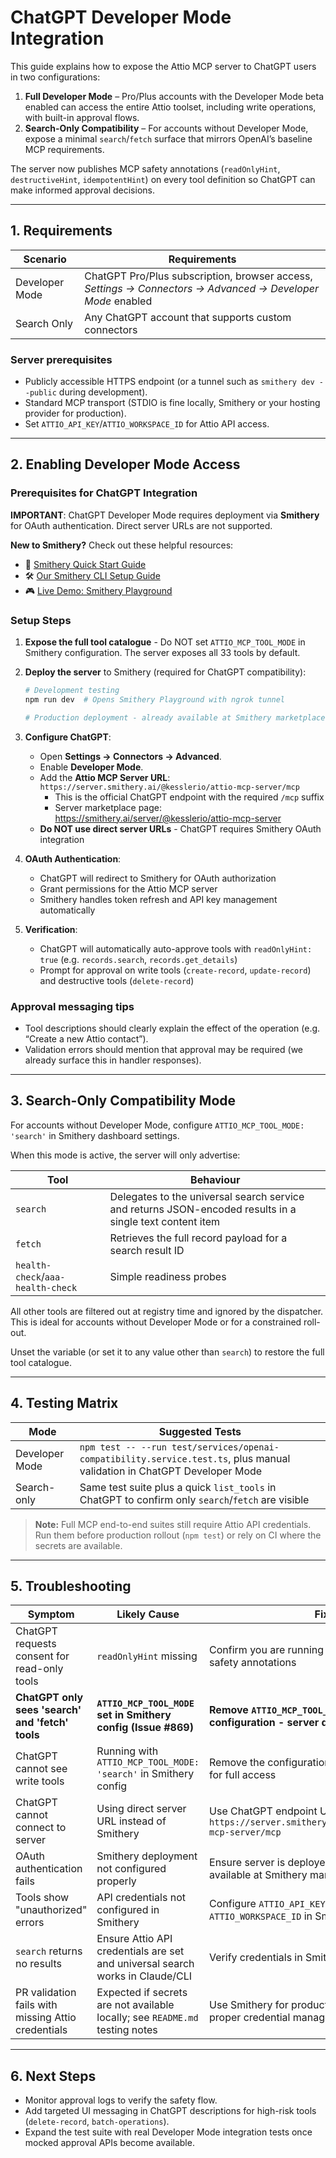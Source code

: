 # ChatGPT Developer Mode Integration

This guide explains how to expose the Attio MCP server to ChatGPT users in two configurations:

1. **Full Developer Mode** – Pro/Plus accounts with the Developer Mode beta enabled can access the entire Attio toolset, including write operations, with built-in approval flows.
2. **Search-Only Compatibility** – For accounts without Developer Mode, expose a minimal `search`/`fetch` surface that mirrors OpenAI’s baseline MCP requirements.

The server now publishes MCP safety annotations (`readOnlyHint`, `destructiveHint`, `idempotentHint`) on every tool definition so ChatGPT can make informed approval decisions.

---

## 1. Requirements

| Scenario       | Requirements                                                                                               |
| -------------- | ---------------------------------------------------------------------------------------------------------- |
| Developer Mode | ChatGPT Pro/Plus subscription, browser access, _Settings → Connectors → Advanced → Developer Mode_ enabled |
| Search Only    | Any ChatGPT account that supports custom connectors                                                        |

### Server prerequisites

- Publicly accessible HTTPS endpoint (or a tunnel such as `smithery dev --public` during development).
- Standard MCP transport (STDIO is fine locally, Smithery or your hosting provider for production).
- Set `ATTIO_API_KEY`/`ATTIO_WORKSPACE_ID` for Attio API access.

---

## 2. Enabling Developer Mode Access

### Prerequisites for ChatGPT Integration

**IMPORTANT**: ChatGPT Developer Mode requires deployment via **Smithery** for OAuth authentication. Direct server URLs are not supported.

**New to Smithery?** Check out these helpful resources:

- 📖 [Smithery Quick Start Guide](https://smithery.ai/docs/getting_started/quickstart_build)
- 🛠️ [Our Smithery CLI Setup Guide](../deployment/smithery-cli-setup.md)
- 🎮 [Live Demo: Smithery Playground](https://smithery.ai/server/@kesslerio/attio-mcp-server)

### Setup Steps

1. **Expose the full tool catalogue** - Do NOT set `ATTIO_MCP_TOOL_MODE` in Smithery configuration. The server exposes all 33 tools by default.

2. **Deploy the server** to Smithery (required for ChatGPT compatibility):

   ```bash
   # Development testing
   npm run dev  # Opens Smithery Playground with ngrok tunnel

   # Production deployment - already available at Smithery marketplace
   ```

3. **Configure ChatGPT**:
   - Open **Settings → Connectors → Advanced**.
   - Enable **Developer Mode**.
   - Add the **Attio MCP Server URL**: `https://server.smithery.ai/@kesslerio/attio-mcp-server/mcp`
     - This is the official ChatGPT endpoint with the required `/mcp` suffix
     - Server marketplace page: https://smithery.ai/server/@kesslerio/attio-mcp-server
   - **Do NOT use direct server URLs** - ChatGPT requires Smithery OAuth integration

4. **OAuth Authentication**:
   - ChatGPT will redirect to Smithery for OAuth authorization
   - Grant permissions for the Attio MCP server
   - Smithery handles token refresh and API key management automatically

5. **Verification**:
   - ChatGPT will automatically auto-approve tools with `readOnlyHint: true` (e.g. `records.search`, `records.get_details`)
   - Prompt for approval on write tools (`create-record`, `update-record`) and destructive tools (`delete-record`)

### Approval messaging tips

- Tool descriptions should clearly explain the effect of the operation (e.g. “Create a new Attio contact”).
- Validation errors should mention that approval may be required (we already surface this in handler responses).

---

## 3. Search-Only Compatibility Mode

For accounts without Developer Mode, configure `ATTIO_MCP_TOOL_MODE: 'search'` in Smithery dashboard settings.

When this mode is active, the server will only advertise:

| Tool                              | Behaviour                                                                                                |
| --------------------------------- | -------------------------------------------------------------------------------------------------------- |
| `search`                          | Delegates to the universal search service and returns JSON-encoded results in a single text content item |
| `fetch`                           | Retrieves the full record payload for a search result ID                                                 |
| `health-check`/`aaa-health-check` | Simple readiness probes                                                                                  |

All other tools are filtered out at registry time and ignored by the dispatcher. This is ideal for accounts without Developer Mode or for a constrained roll-out.

Unset the variable (or set it to any value other than `search`) to restore the full tool catalogue.

---

## 4. Testing Matrix

| Mode           | Suggested Tests                                                                                                          |
| -------------- | ------------------------------------------------------------------------------------------------------------------------ |
| Developer Mode | `npm test -- --run test/services/openai-compatibility.service.test.ts`, plus manual validation in ChatGPT Developer Mode |
| Search-only    | Same test suite plus a quick `list_tools` in ChatGPT to confirm only `search`/`fetch` are visible                        |

> **Note:** Full MCP end-to-end suites still require Attio API credentials. Run them before production rollout (`npm test`) or rely on CI where the secrets are available.

---

## 5. Troubleshooting

| Symptom                                            | Likely Cause                                                                  | Fix                                                                                    |
| -------------------------------------------------- | ----------------------------------------------------------------------------- | -------------------------------------------------------------------------------------- |
| ChatGPT requests consent for read-only tools       | `readOnlyHint` missing                                                        | Confirm you are running a version that includes safety annotations                     |
| **ChatGPT only sees 'search' and 'fetch' tools**   | **`ATTIO_MCP_TOOL_MODE` set in Smithery config (Issue #869)**                 | **Remove `ATTIO_MCP_TOOL_MODE` from Smithery configuration - server defaults to full mode** |
| ChatGPT cannot see write tools                     | Running with `ATTIO_MCP_TOOL_MODE: 'search'` in Smithery config               | Remove the configuration field - do NOT set it for full access                         |
| ChatGPT cannot connect to server                   | Using direct server URL instead of Smithery                                   | Use ChatGPT endpoint URL: `https://server.smithery.ai/@kesslerio/attio-mcp-server/mcp` |
| OAuth authentication fails                         | Smithery deployment not configured properly                                   | Ensure server is deployed via `npm run dev` or available at Smithery marketplace       |
| Tools show "unauthorized" errors                   | API credentials not configured in Smithery                                    | Configure `ATTIO_API_KEY` and `ATTIO_WORKSPACE_ID` in Smithery dashboard               |
| `search` returns no results                        | Ensure Attio API credentials are set and universal search works in Claude/CLI | Verify credentials in Smithery configuration                                           |
| PR validation fails with missing Attio credentials | Expected if secrets are not available locally; see `README.md` testing notes  | Use Smithery for production deployments with proper credential management              |

---

## 6. Next Steps

- Monitor approval logs to verify the safety flow.
- Add targeted UI messaging in ChatGPT descriptions for high-risk tools (`delete-record`, `batch-operations`).
- Expand the test suite with real Developer Mode integration tests once mocked approval APIs become available.
